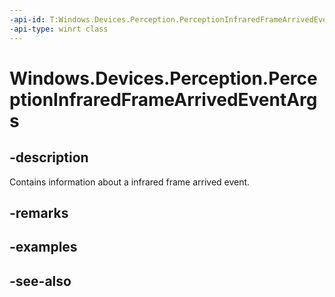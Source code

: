 ----api-id: T:Windows.Devices.Perception.PerceptionInfraredFrameArrivedEventArgs
-api-type: winrt class
---<!-- Class syntax.public class PerceptionInfraredFrameArrivedEventArgs : Windows.Devices.Perception.IPerceptionInfraredFrameArrivedEventArgs--># Windows.Devices.Perception.PerceptionInfraredFrameArrivedEventArgs## -descriptionContains information about a infrared frame arrived event.## -remarks## -examples## -see-also